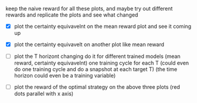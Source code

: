 keep the naive reward for all these plots, and maybe try out different rewards and replicate the plots and see what changed

- [x] plot the certainty equivavelnt on the mean reward plot and see it coming up
- [x] plot the certainty equivavelt on another plot like mean reward
- [ ] plot the T horizont changing do it for different trained models (mean reward, certainty equivavelnt)
	one training cycle for each T
	(could even do one training cycle and do a snapshot at each target T)
	(the time horizon could even be a training variable)
- [ ] plot the reward of the optimal strategy on the above three plots (red dots parallel with x axis)


